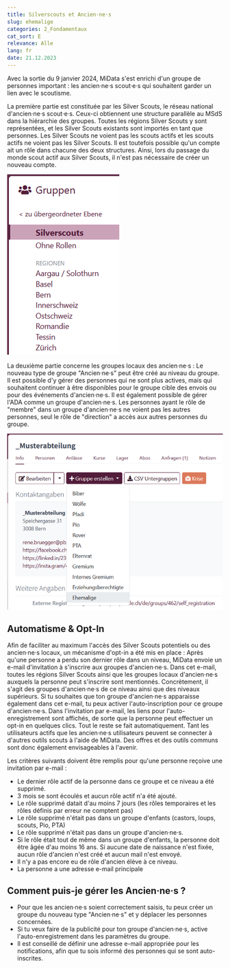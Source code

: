```yaml
---
title: Silverscouts et Ancien·ne·s
slug: ehemalige
categories: 2_Fondamentaux
cat_sort: E
relevance: Alle
lang: fr
date: 21.12.2023
---
```


Avec la sortie du 9 janvier 2024, MiData s'est enrichi d'un groupe de personnes important : les ancien·ne·s scout·e·s qui souhaitent garder un lien avec le scoutisme.

La première partie est constituée par les Silver Scouts, le réseau national d'ancien·ne·s scout·e·s. Ceux-ci obtiennent une structure parallèle au MSdS dans la hiérarchie des groupes. Toutes les régions Silver Scouts y sont représentées, et les Silver Scouts existants sont importés en tant que personnes. Les Silver Scouts ne voient pas les scouts actifs et les scouts actifs ne voient pas les Silver Scouts. Il est toutefois possible qu'un compte ait un rôle dans chacune des deux structures. Ainsi, lors du passage du monde scout actif aux Silver Scouts, il n'est pas nécessaire de créer un nouveau compte.

![SiSc-Regionen](/images/basicfunctions/sisc_regionen_de.png)

La deuxième partie concerne les groupes locaux des ancien·ne·s : Le nouveau type de groupe "Ancien·ne·s" peut être créé au niveau du groupe. Il est possible d'y gérer des personnes qui ne sont plus actives, mais qui souhaitent continuer à être disponibles pour le groupe cible des envois ou pour des événements d'ancien·ne·s. Il est également possible de gérer l'ADA comme un groupe d'ancien·ne·s. Les personnes ayant le rôle de "membre" dans un groupe d'ancien·ne·s ne voient pas les autres personnes, seul le rôle de "direction" a accès aux autres personnes du groupe.

![Gruppe Ehemalige](/images/basicfunctions/ehemalige_de.png)

## Automatisme & Opt-In
Afin de faciliter au maximum l'accès des Silver Scouts potentiels ou des ancien·ne·s locaux, un mécanisme d'opt-in a été mis en place : Après qu'une personne a perdu son dernier rôle dans un niveau, MiData envoie un e-mail d'invitation à s'inscrire aux groupes d'ancien·ne·s. Dans cet e-mail, toutes les régions Silver Scouts ainsi que les groupes locaux d'ancien·ne·s auxquels la personne peut s'inscrire sont mentionnés. Concrètement, il s'agit des groupes d'ancien·ne·s de ce niveau ainsi que des niveaux supérieurs. Si tu souhaites que ton groupe d'ancien·ne·s apparaisse également dans cet e-mail, tu peux activer l'auto-inscription pour ce groupe d'ancien·ne·s. Dans l'invitation par e-mail, les liens pour l'auto-enregistrement sont affichés, de sorte que la personne peut effectuer un opt-in en quelques clics. Tout le reste se fait automatiquement. Tant les utilisateurs actifs que les ancien·ne·s utilisateurs peuvent se connecter à d'autres outils scouts à l'aide de MiData. Des offres et des outils communs sont donc également envisageables à l'avenir.

Les critères suivants doivent être remplis pour qu'une personne reçoive une invitation par e-mail :
- Le dernier rôle actif de la personne dans ce groupe et ce niveau a été supprimé.
- 3 mois se sont écoulés et aucun rôle actif n'a été ajouté.
- Le rôle supprimé datait d'au moins 7 jours (les rôles temporaires et les rôles définis par erreur ne comptent pas)
- Le rôle supprimé n'était pas dans un groupe d'enfants (castors, loups, scouts, Pio, PTA)
- Le rôle supprimé n'était pas dans un groupe d'ancien·ne·s.
- Si le rôle était tout de même dans un groupe d'enfants, la personne doit être âgée d'au moins 16 ans. Si aucune date de naissance n'est fixée, aucun rôle d'ancien n'est créé et aucun mail n'est envoyé.
- Il n'y a pas encore eu de rôle d'ancien élève à ce niveau.
- La personne a une adresse e-mail principale

## Comment puis-je gérer les Ancien·ne·s ?
- Pour que les ancien·ne·s soient correctement saisis, tu peux créer un groupe du nouveau type "Ancien·ne·s" et y déplacer les personnes concernées.
- Si tu veux faire de la publicité pour ton groupe d'ancien·ne·s, active l'auto-enregistrement dans les paramètres du groupe.
- Il est conseillé de définir une adresse e-mail appropriée pour les notifications, afin que tu sois informé des personnes qui se sont auto-inscrites.
